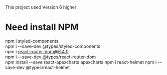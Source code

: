 This project used Version 6 higher  
  
# Need install NPM  
npm i styled-components  
npm i --save-dev @types/styled-components  
npm i react-router-dom@6.4.0  
npm i --save-dev @types/react-router-dom  
npm install --save react-apexcharts apexcharts
npm i react-helmet
npm i --save-dev @types/react-helmet
